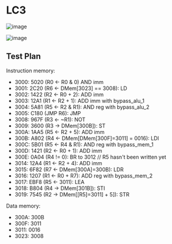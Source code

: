 # LC3
![image](https://github.com/coolnikitav/learning/assets/30304422/28a4dc9e-65af-4c24-a04c-d40f763849bf)

![image](https://github.com/coolnikitav/learning/assets/30304422/66056a8c-8f12-464f-b810-f332a8bdde21)

## Test Plan
Instruction memory:
- 3000: 5020 (R0 <- R0 & 0) AND imm
- 3001: 2C20 (R6 <- DMem[3023] == 3008): LD
- 3002: 1422 (R2 <- R0 + 2): ADD imm
- 3003: 12A1 (R1 <- R2 + 1): ADD imm with bypass_alu_1
- 3004: 5A81 (R5 <- R2 & R1): AND reg with bypass_alu_2
- 3005: C180 (JMP R6): JMP
- 3008: 967F (R3 <- ~R1): NOT
- 3009: 3600 (R3 -> DMem[300B]): ST
- 300A: 1AA5 (R5 <- R2 + 5): ADD imm
- 300B: A802 (R4 <- DMem[DMem[300F]=3011] = 0016): LDI
- 300C: 5B01 (R5 <- R4 & R1): AND reg with bypass_mem_1
- 300D: 1421 (R2 <- R0 + 1): ADD imm
- 300E: 0A04 (R4 != 0): BR to 3012  // R5 hasn't been written yet
- 3014: 12A4 (R1 <- R2 + 4): ADD imm
- 3015: 6F82 (R7 <- DMem[300A]=300B): LDR
- 3016: 1207 (R1 <- R0 + R7): ADD reg with bypass_mem_2
- 3017: EBF8 (R5 <- 3011): LEA
- 3018: B804 (R4 -> DMem[301B]): STI 
- 3019: 7545 (R2 -> DMem[[R5]=3011] + 5]): STR

Data memory:
- 300A: 300B
- 300F: 3011
- 3011: 0016
- 3023: 3008
